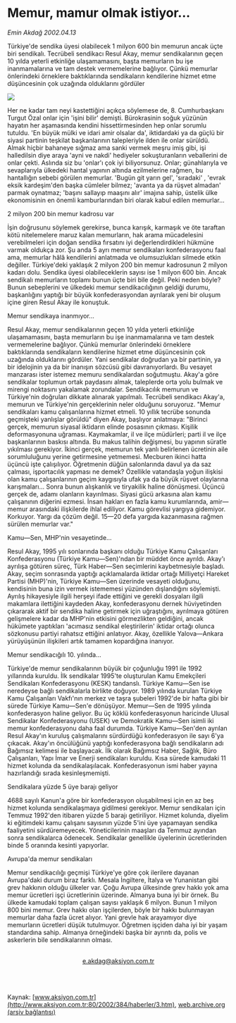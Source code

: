 # Memur, mamur olmak istiyor...

*Emin Akdağ 2002.04.13*

<div>
 <p class="spot">
  Türkiye'de sendika üyesi olabilecek 1 milyon 600 bin  memurun ancak üçte biri sendikalı. Tecrübeli sendikacı Resul Akay, memur sendikalarının geçen 10 yılda yeterli etkinliğe ulaşamamasını, başta memurların bu işe inanmamalarına ve tam destek vermemelerine bağlıyor. Çünkü  memurlar önlerindeki örneklere baktıklarında sendikaların kendilerine hizmet etme düşüncesinin çok uzağında olduklarını gördüler
 </p>
 <p class="metin">
 </p>
 <img border="0" src="/web/20020428165034im_/http://www.aksiyon.com.tr/2002/384/resimler/memur.jpg"/>
 <p class="metin">
  Her ne kadar tam neyi kastettiğini açıkça söylemese de, 8. Cumhurbaşkanı Turgut Özal onlar için 'işini bilir' demişti. Bürokrasinin soğuk yüzünün hayatın her aşamasında kendini hissettirmesinden hep onlar sorumlu tutuldu. 'En büyük mülki ve idari amir olsalar da', iktidardaki ya da güçlü bir siyasi partinin teşkilat başkanlarının talepleriyle ilden ile onlar sürüldü. Almak hiçbir bahaneye sığmaz ama sanki vermek meşru imiş gibi, işi halledilsin diye araya 'ayni ve nakdi' hediyeler sokuşturanların veballerini de onlar çekti. Aslında siz bu 'onlar'ı çok iyi biliyorsunuz. Onlar; günahlarıyla ve sevaplarıyla ülkedeki hantal yapının altında ezilmelerine rağmen, bu hantallığın sebebi görülen memurlar. 'Bugün git yarın gel', 'sıradaki' , 'evrak eksik kardeşim'den başka cümleler bilmez; 'avanta ya da rüşvet almadan' parmak oynatmaz; 'başını sallayıp maaşını alır' imajına sahip, üstelik ülke ekonomisinin en önemli kamburlarından biri olarak kabul edilen memurlar...
 </p>
 <p class="metin">
  2 milyon 200 bin memur kadrosu var
 </p>
 <p class="metin">
  İşin doğrusunu söylemek gerekirse, bunca karışık, karmaşık  ve öte taraftan kötü nitelemelere maruz kalan memurların, hak arama mücadelesini verebilmeleri için doğan sendika fırsatını iyi değerlendirdikleri hükmüne varmak oldukça zor. Şu anda 5 ayrı memur sendikaları konfederasyonu faal ama, memurlar hâlâ kendilerini anlatmada ve olumsuzlukları silmede etkin değiller. Türkiye'deki yaklaşık 2 milyon 200 bin memur kadrosunun 2 milyon kadarı dolu. Sendika üyesi olabileceklerin sayısı ise 1 milyon 600 bin. Ancak sendikalı memurların toplamı bunun üçte biri bile değil. Peki neden böyle? Bunun sebeplerini ve ülkedeki memur sendikacılığının geldiği durumu, başkanlığını yaptığı bir büyük konfederasyondan ayrılarak yeni bir oluşum içine giren Resul Akay ile konuştuk.
 </p>
 <p class="metin">
  Memur sendikaya inanmıyor...
 </p>
 <p class="metin">
  Resul Akay, memur sendikalarının geçen 10 yılda yeterli etkinliğe ulaşamamasını, başta memurların bu işe inanmamalarına ve tam destek vermemelerine bağlıyor. Çünkü memurlar önlerindeki örneklere baktıklarında sendikaların kendilerine hizmet etme düşüncesinin çok uzağında olduklarını gördüler. Yani sendikalar doğrudan ya bir partinin, ya bir idelojinin ya da bir inanışın sözcüsü gibi davranıyorlardı. Bu vesayet manzarası ister istemez memuru sendikalardan soğutmuştu. Akay'a göre sendikalar toplumun ortak paydasını almak, taleplerde orta yolu bulmak ve mirengi noktasını yakalamak zorundalar. Sendikacılık memurun ve Türkiye'nin doğruları dikkate alınarak yapılmalı. Tecrübeli sendikacı Akay'a, memurun ve Türkiye'nin gerçeklerinin neler olduğunu soruyoruz.  "Memur sendikaları kamu çalışanlarına hizmet etmeli. 10 yıllık tecrübe sonunda geçmişteki yanlışlar görüldü" diyen Akay, başlıyor anlatmaya: "Birinci gerçek, memurun siyasal iktidarın elinde posasının çıkması. Kişilik deformasyonuna uğraması. Kaymakamlar, il ve ilçe müdürleri; parti il ve ilçe başkanlarının baskısı altında. Bu makus talihin değişmesi, bu yapının süratle yıkılması gerekiyor. İkinci gerçek, memurun tek yanlı belirlenen ücretinin aile sorumluluğunu yerine getirmesine yetmemesi. Mecburen ikinci hatta üçüncü işte çalışılıyor. Öğretmenin düğün salonlarında davul ya da saz çalması, işportacılık yapması ne demek? Özellikle vatandaşla yoğun ilişkisi olan kamu çalışanlarının geçim kaygısıyla ufak ya da büyük rüşvet olaylarına karışmaları... Sonra bunun alışkanlık ve tiryakilik haline dönüşmesi. Üçüncü gerçek de, adamı olanların kayırılması. Siyasi gücü arkasına alan kamu çalışanının diğerini ezmesi. İnsan hakları en fazla kamu kurumlarında, amir—memur arasındaki ilişkilerde ihlal ediliyor. Kamu görevlisi yargıya gidemiyor. Korkuyor. Yargı da çözüm değil. 15—20 defa yargıda kazanmasına rağmen sürülen memurlar var."
 </p>
 <p class="metin">
  Kamu—Sen, MHP'nin vesayetinde...
 </p>
 <p class="metin">
  Resul Akay, 1995 yılı sonlarında başkanı olduğu Türkiye Kamu Çalışanları Konfederasyonu (Türkiye Kamu—Sen)'ndan bir müddet önce ayrıldı. Akay'ı ayrılışa götüren süreç, Türk Haber—Sen seçimlerini kaybetmesiyle başladı. Akay, seçim sonrasında yaptığı açıklamalarda iktidar ortağı Milliyetçi Hareket Partisi (MHP)'nin, Türkiye Kamu—Sen üzerinde vesayeti olduğunu, kendisinin buna izin vermek istememesi yüzünden dışlandığını söylemişti. Ayrılış hikayesiyle ilgili herşeyi ifade ettiğini ve gerekli dosyaları ilgili makamlara ilettiğini kaydeden Akay, konfederasyonu dernek hüviyetinden çıkararak aktif bir sendika haline getirmek için uğraştığını, ayrılmaya götüren gelişmelere kadar da MHP'nin etkisini görmezlikten geldiğini, ancak hükümete yaptıkları 'acımasız sendikal eleştirilerin' iktidar ortağı olunca sözkonusu partiyi rahatsız ettiğini anlatıyor. Akay, özellikle Yalova—Ankara yürüyüşünün ilişkileri artık tamamen kopardığına inanıyor.
 </p>
 <p class="metin">
  Memur sendikacığılı 10. yılında...
 </p>
 <p class="metin">
  Türkiye'de memur sendikalarının büyük bir çoğunluğu 1991 ile 1992 yıllarında kuruldu. İlk sendikalar 1995'te oluşturulan Kamu Emekçileri Sendikaları Konfederasyonu (KESK) tandanslı. Türkiye Kamu—Sen ise neredeyse bağlı sendikalarla birlikte doğuyor. 1989 yılında kurulan Türkiye Kamu Çalışanları Vakfı'nın merkez ve taşra şubeleri 1992'de bir hafta gibi bir sürede Türkiye Kamu—Sen'e dönüşüyor. Memur—Sen de 1995 yılında konfederasyon haline geliyor. Bu üç köklü konfederasyonun haricinde Ulusal Sendikalar Konfederasyonu (USEK) ve Demokratik Kamu—Sen isimli iki memur konfederasyonu daha faal durumda. Türkiye Kamu—Sen'den ayrılan Resul Akay'ın kuruluş çalışmalarını sürdürdüğü konfederasyon ile sayı 6'ya çıkacak. Akay'ın öncülüğünü yaptığı konfederasyona bağlı sendikaların adı Bağımsız kelimesi ile başlayacak. İlk olarak Bağımsız Haber, Sağlık, Büro Çalışanları, Yapı İmar ve Enerji sendikaları kuruldu. Kısa sürede kamudaki 11 hizmet kolunda da sendikalaşılacak. Konfederasyonun ismi haber yayına hazırlandığı sırada kesinleşmemişti.
 </p>
 <p class="metin">
  Sendikalara yüzde 5 üye barajı geliyor
 </p>
 <p class="metin">
  4688 sayılı Kanun'a göre bir konfederasyon oluşabilmesi için en az beş hizmet kolunda sendikalaşmaya gidilmesi gerekiyor. Memur sendikaları için Temmuz 1992'den itibaren yüzde 5 barajı getiriliyor. Hizmet kolunda, diyelim ki eğitimdeki kamu çalışanı sayısının yüzde 5'ini üye yapamayan sendika faaliyetini sürdüremeyecek. Yöneticilerinin maaşları da Temmuz ayından sonra sendikalarca ödenecek. Sendikalar genellikle üyelerinin ücretlerinden binde 5 oranında kesinti yapıyorlar.
 </p>
 <p class="metin">
  Avrupa'da memur sendikaları
 </p>
 <p class="metin">
  Memur sendikacılığı geçmişi Türkiye'ye göre çok ilerilere dayanan Avrupa'daki durum biraz farklı. Mesala İngiltere, İtalya ve Yunanistan gibi grev hakkının olduğu ülkeler var. Çoğu Avrupa ülkesinde grev hakkı yok ama memur ücretleri işçi ücretlerinin üzerinde. Almanya buna iyi bir örnek. Bu ülkede kamudaki toplam çalışan sayısı yaklaşık 6 milyon. Bunun 1 milyon 800 bini memur. Grev hakkı olan işçilerden, böyle bir hakkı bulunmayan memurlar daha fazla ücret alıyor.  Yani grevle hak arayamıyor diye memurların ücretleri düşük tutulmuyor. Öğretmen işçiden daha iyi bir yaşam standardına sahip. Almanya örneğindeki başka bir ayrıntı da, polis ve askerlerin bile sendikalarının olması.
 </p>
 <br/>
 <center>
  <a class="anaorta" href="http://web.archive.org/web/20020428165034/mailto:e.akdag@aksiyon.com.tr">
   e.akdag@aksiyon.com.tr
  </a>
 </center>
 <br/>
 <br/>
 <br/>
</div>

Kaynak: [www.aksiyon.com.tr](http://www.aksiyon.com.tr:80/2002/384/haberler/3.htm), [web.archive.org (arşiv bağlantısı)](http://web.archive.org/web/20020428165034/http://www.aksiyon.com.tr:80/2002/384/haberler/3.htm)
